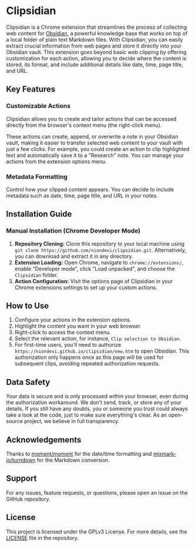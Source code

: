 # Clipsidian

Clipsidian is a Chrome extension that streamlines the process of collecting web content for [Obsidian](https://obsidian.md/), a powerful knowledge base that works on top of a local folder of plain text Markdown files. With Clipsidian, you can easily extract crucial information from web pages and store it directly into your Obsidian vault. This extension goes beyond basic web clipping by offering customization for each action, allowing you to decide where the content is stored, its format, and include additional details like date, time, page title, and URL.

## Key Features

### Customizable Actions

Clipsidian allows you to create and tailor actions that can be accessed directly from the browser's context menu (the right-click menu). 

These actions can create, append, or overwrite a note in your Obsidian vault, making it easier to transfer selected web content to your vault with just a few clicks. For example, you could create an action to clip highlighted text and automatically save it to a "Research" note. You can manage your actions from the extension options menu.

### Metadata Formatting

Control how your clipped content appears. You can decide to include metadata such as date, time, page title, and URL in your notes.

## Installation Guide

### Manual Installation (Chrome Developer Mode)

1. **Repository Cloning:** Clone this repository to your local machine using `git clone https://github.com/niondevi/clipsidian.git`. Alternatively, you can download and extract it in any directory.
2. **Extension Loading:** Open Chrome, navigate to `chrome://extensions/`, enable "Developer mode", click "Load unpacked", and choose the `Clipsidian` folder.
3. **Action Configuration:** Visit the options page of Clipsidian in your Chrome extensions settings to set up your custom actions.

## How to Use

1. Configure your actions in the extension options.
2. Highlight the content you want in your web browser.
3. Right-click to access the context menu.
4. Select the relevant action, for instance, `Clip selection to Obsidian`.
5. For first-time users, you'll need to authorize `https://niondevi.github.io/clipsidian/new.htm` to open Obsidian. This authorization only happens once as this page will be used for subsequent clips, avoiding repeated authorization requests.

## Data Safety

Your data is secure and is only processed within your browser, even during the authorization workaround. We don't send, track, or store any of your details. If you still have any doubts, you or someone you trust could always take a look at the code, just to make sure everything's clear. As an open-source project, we believe in full transparency.

## Acknowledgements

Thanks to [moment/moment](https://github.com/moment/moment) for the date/time formatting and [mixmark-io/turndown](https://github.com/mixmark-io/turndown) for the Markdown conversion.

## Support

For any issues, feature requests, or questions, please open an issue on the GitHub repository.

## License

This project is licensed under the GPLv3 License. For more details, see the [LICENSE](LICENSE) file in the repository.